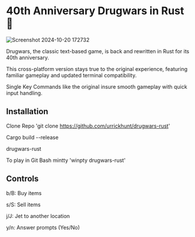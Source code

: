 # 40th Anniversary Drugwars in Rust 🦀
![Screenshot 2024-10-20 172732](https://github.com/user-attachments/assets/1aefe873-c642-477b-b55e-976da80da166)

Drugwars, the classic text-based game, is back and rewritten in Rust for its 40th anniversary. 

This cross-platform version stays true to the original experience, featuring familiar gameplay and updated terminal compatibility.

Single Key Commands like the original insure smooth gameplay with quick input handling.

## Installation

Clone Repo 'git clone https://github.com/urrickhunt/drugwars-rust'

Cargo build --release

drugwars-rust

To play in Git Bash mintty 'winpty drugwars-rust'

## Controls

b/B: Buy items

s/S: Sell items

j/J: Jet to another location

y/n: Answer prompts (Yes/No)
